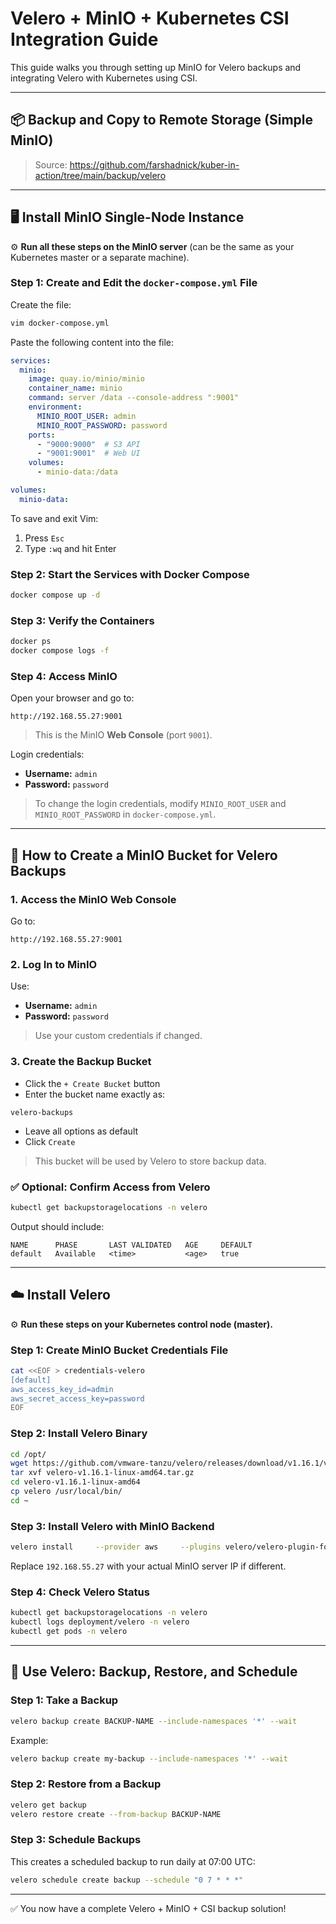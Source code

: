 
# Velero + MinIO + Kubernetes CSI Integration Guide

This guide walks you through setting up MinIO for Velero backups and integrating Velero with Kubernetes using CSI.

---

## 📦 Backup and Copy to Remote Storage (Simple MinIO)

> Source: https://github.com/farshadnick/kuber-in-action/tree/main/backup/velero

---

## 🖥️ Install MinIO Single-Node Instance

⚙️ **Run all these steps on the MinIO server** (can be the same as your Kubernetes master or a separate machine).

### Step 1: Create and Edit the `docker-compose.yml` File

Create the file:

```bash
vim docker-compose.yml
```

Paste the following content into the file:

```yaml
services:
  minio:
    image: quay.io/minio/minio
    container_name: minio
    command: server /data --console-address ":9001"
    environment:
      MINIO_ROOT_USER: admin
      MINIO_ROOT_PASSWORD: password
    ports:
      - "9000:9000"  # S3 API
      - "9001:9001"  # Web UI
    volumes:
      - minio-data:/data

volumes:
  minio-data:
```

To save and exit Vim:
1. Press `Esc`
2. Type `:wq` and hit Enter

### Step 2: Start the Services with Docker Compose

```bash
docker compose up -d
```

### Step 3: Verify the Containers

```bash
docker ps
docker compose logs -f
```

### Step 4: Access MinIO

Open your browser and go to:

```
http://192.168.55.27:9001
```

> This is the MinIO **Web Console** (port `9001`).

Login credentials:

- **Username:** `admin`
- **Password:** `password`

> To change the login credentials, modify `MINIO_ROOT_USER` and `MINIO_ROOT_PASSWORD` in `docker-compose.yml`.

---

## 🧭 How to Create a MinIO Bucket for Velero Backups

### 1. Access the MinIO Web Console

Go to:

```
http://192.168.55.27:9001
```

### 2. Log In to MinIO

Use:

- **Username:** `admin`
- **Password:** `password`

> Use your custom credentials if changed.

### 3. Create the Backup Bucket

- Click the `+ Create Bucket` button
- Enter the bucket name exactly as:

```
velero-backups
```

- Leave all options as default
- Click `Create`

> This bucket will be used by Velero to store backup data.

### ✅ Optional: Confirm Access from Velero

```bash
kubectl get backupstoragelocations -n velero
```

Output should include:

```
NAME      PHASE       LAST VALIDATED   AGE     DEFAULT
default   Available   <time>           <age>   true
```

---

## ☁️ Install Velero

⚙️ **Run these steps on your Kubernetes control node (master).**

### Step 1: Create MinIO Bucket Credentials File

```bash
cat <<EOF > credentials-velero
[default]
aws_access_key_id=admin
aws_secret_access_key=password
EOF
```

### Step 2: Install Velero Binary

```bash
cd /opt/
wget https://github.com/vmware-tanzu/velero/releases/download/v1.16.1/velero-v1.16.1-linux-amd64.tar.gz
tar xvf velero-v1.16.1-linux-amd64.tar.gz
cd velero-v1.16.1-linux-amd64
cp velero /usr/local/bin/
cd ~
```

### Step 3: Install Velero with MinIO Backend

```bash
velero install     --provider aws     --plugins velero/velero-plugin-for-aws:v1.10.0     --bucket velero-backups     --secret-file ./credentials-velero     --backup-location-config region=minio,s3Url=http://192.168.55.27:9000,s3ForcePathStyle="true"     --use-volume-snapshots=false
```

Replace `192.168.55.27` with your actual MinIO server IP if different.

### Step 4: Check Velero Status

```bash
kubectl get backupstoragelocations -n velero
kubectl logs deployment/velero -n velero
kubectl get pods -n velero
```

---

## 🔄 Use Velero: Backup, Restore, and Schedule

### Step 1: Take a Backup

```bash
velero backup create BACKUP-NAME --include-namespaces '*' --wait
```
Example:
```bash
velero backup create my-backup --include-namespaces '*' --wait
```

### Step 2: Restore from a Backup

```bash
velero get backup
velero restore create --from-backup BACKUP-NAME
```

### Step 3: Schedule Backups

This creates a scheduled backup to run daily at 07:00 UTC:

```bash
velero schedule create backup --schedule "0 7 * * *"
```

---

✅ You now have a complete Velero + MinIO + CSI backup solution!

